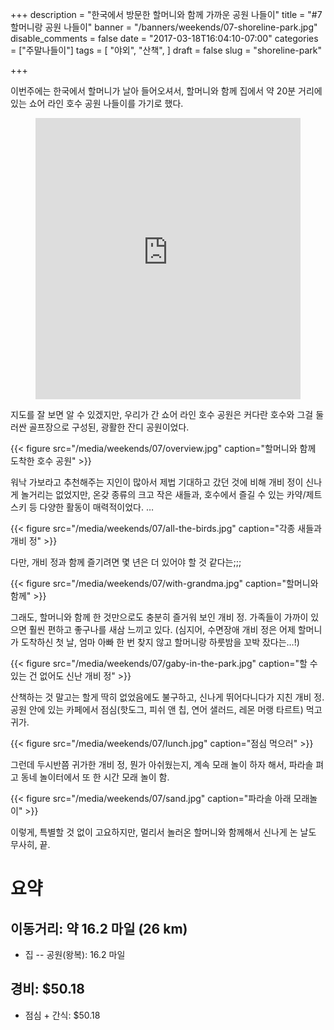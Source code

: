 +++
description = "한국에서 방문한 할머니와 함께 가까운 공원 나들이"
title = "#7 할머니랑 공원 나들이"
banner = "/banners/weekends/07-shoreline-park.jpg"
disable_comments = false
date = "2017-03-18T16:04:10-07:00"
categories = ["주말나들이"]
tags = [
    "야외",
    "산책",
    ]
draft = false
slug = "shoreline-park"

+++

이번주에는 한국에서 할머니가 날아 들어오셔서, 할머니와 함께 집에서 약 20분
거리에 있는 쇼어 라인 호수 공원 나들이를 가기로 했다.

<figure>
<iframe src="https://www.google.com/maps/embed?pb=!1m18!1m12!1m3!1d3168.1881288277796!2d-122.09032274876655!3d37.43266027972413!2m3!1f0!2f0!3f0!3m2!1i1024!2i768!4f13.1!3m3!1m2!1s0x808fba1fa9749f5d%3A0xeefa5cb8d9b8ca6!2sShoreline+Lake+Boathouse!5e0!3m2!1sen!2sus!4v1489878398039"
width="100%" height="450" frameborder="0" style="border:0" allowfullscreen></iframe>
</figure>

지도를 잘 보면 알 수 있겠지만, 우리가 간 쇼어 라인 호수 공원은 커다란 호수와
그걸 둘러싼 골프장으로 구성된, 광활한 잔디 공원이었다.

{{< figure
  src="/media/weekends/07/overview.jpg"
  caption="할머니와 함께 도착한 호수 공원" >}}

워낙 가보라고 추천해주는 지인이 많아서 제법 기대하고 갔던 것에 비해 개비 정이
신나게 놀거리는 없었지만, 온갖 종류의 크고 작은 새들과, 호수에서 즐길 수 있는
카약/제트스키 등 다양한 활동이 매력적이었다. …

{{< figure
  src="/media/weekends/07/all-the-birds.jpg"
  caption="각종 새들과 개비 정" >}}

다만, 개비 정과 함께 즐기려면 몇 년은 더 있어야 할 것 같다는;;;

{{< figure
  src="/media/weekends/07/with-grandma.jpg"
  caption="할머니와 함께" >}}

그래도, 할머니와 함께 한 것만으로도 충분히 즐거워 보인 개비 정.
가족들이 가까이 있으면 훨씬 편하고 좋구나를 새삼 느끼고 있다.
(심지어, 수면장애 개비 정은 어제 할머니가 도착하신 첫 날, 엄마 아빠 한 번 찾지
않고 할머니랑 하룻밤을 꼬박 잤다는…!)

{{< figure
  src="/media/weekends/07/gaby-in-the-park.jpg"
  caption="할 수 있는 건 없어도 신난 개비 정" >}}

산책하는 것 말고는 할게 딱히 없었음에도 불구하고, 신나게 뛰어다니다가 지친
개비 정. 공원 안에 있는 카페에서 점심(핫도그, 피쉬 앤 칩, 연어 샐러드, 레몬 머랭
타르트) 먹고 귀가.

{{< figure
  src="/media/weekends/07/lunch.jpg"
  caption="점심 먹으러" >}}

그런데 두시반쯤 귀가한 개비 정, 뭔가 아쉬웠는지, 계속 모래 놀이 하자 해서,
파라솔 펴고 동네 놀이터에서 또 한 시간 모래 놀이 함.

{{< figure
  src="/media/weekends/07/sand.jpg"
  caption="파라솔 아래 모래놀이" >}}

이렇게, 특별할 것 없이 고요하지만, 멀리서 놀러온 할머니와 함께해서 신나게 논
날도 무사히, 끝.

# 요약

## 이동거리: 약 16.2 마일 (26 km)

- 집 -- 공원(왕복): 16.2 마일

## 경비: $50.18

- 점심 + 간식: $50.18

